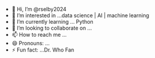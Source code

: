 - 👋 Hi, I’m @rselby2024
- 👀 I’m interested in ...data science | AI | machine learning
- 🌱 I’m currently learning ... Python
- 💞️ I’m looking to collaborate on ...
- 📫 How to reach me ...
- 😄 Pronouns: ...
- ⚡ Fun fact: ...Dr. Who Fan

<!---
rselby2024/rselby2024 is a ✨ special ✨ repository because its `README.md` (this file) appears on your GitHub profile.
You can click the Preview link to take a look at your changes.
--->
